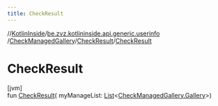 ```yaml
---
title: CheckResult
---
```

//[KotlinInside](../../../../index.html)/[be.zvz.kotlininside.api.generic.userinfo](../../index.html)
/[CheckManagedGallery](../index.html)/[CheckResult](index.html)/[CheckResult](-check-result.html)

# CheckResult

[jvm]\
fun [CheckResult](-check-result.html)(
myManageList: [List](https://kotlinlang.org/api/latest/jvm/stdlib/kotlin.collections/-list/index.html)<[CheckManagedGallery.Gallery](../-gallery/index.html)>)




